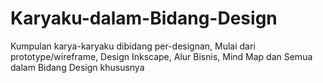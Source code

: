 # Karyaku-dalam-Bidang-Design
Kumpulan karya-karyaku dibidang per-designan, Mulai dari prototype/wireframe, Design Inkscape, Alur Bisnis, Mind Map dan Semua dalam Bidang Design khususnya
